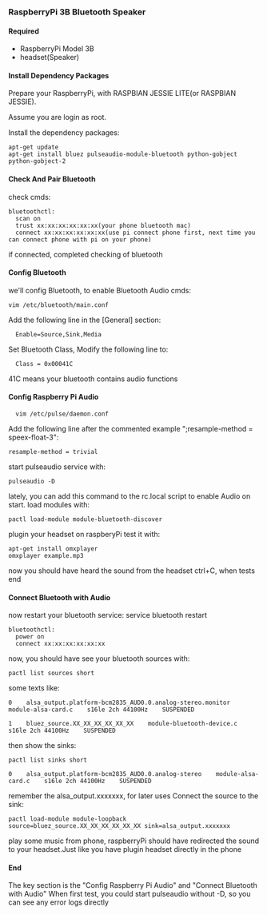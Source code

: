 ### RaspberryPi 3B Bluetooth Speaker

#### Required
  * RaspberryPi Model 3B
  * headset(Speaker)

#### Install Dependency Packages
  
  Prepare your RaspberryPi, with RASPBIAN JESSIE LITE(or RASPBIAN JESSIE). 
  
  Assume you are login as root.
  
  Install the dependency packages:
  	
    apt-get update
    apt-get install bluez pulseaudio-module-bluetooth python-gobject python-gobject-2
#### Check And Pair Bluetooth
  check cmds:
  
    bluetoothctl:
      scan on
      trust xx:xx:xx:xx:xx:xx(your phone bluetooth mac)
      connect xx:xx:xx:xx:xx:xx(use pi connect phone first, next time you can connect phone with pi on your phone)
  if connected, completed checking of bluetooth
#### Config Bluetooth
  we'll config Bluetooth, to enable Bluetooth Audio
  cmds:
  
    vim /etc/bluetooth/main.conf
    
  Add the following line in the [General] section:
  
      Enable=Source,Sink,Media
  Set Bluetooth Class, Modify the following line to:
      
      Class = 0x00041C
      
  41C means your bluetooth contains audio functions
#### Config Raspberry Pi Audio
  

	  vim /etc/pulse/daemon.conf

  
  Add the following line after the commented example ";resample-method = speex-float-3":
  
  	resample-method = trivial
  
  start pulseaudio service with:
    
    pulseaudio -D
  lately, you can add this command to the rc.local script to enable Audio on start.
  load modules with:
    
    pactl load-module module-bluetooth-discover
  plugin your headset on raspberyPi
  test it with:
    
    apt-get install omxplayer
    omxplayer example.mp3
  now you should have heard the sound from the headset
  ctrl+C, when tests end
#### Connect Bluetooth with Audio
  now restart your bluetooth service:
    service bluetooth restart
    
    bluetoothctl:
      power on
      connect xx:xx:xx:xx:xx:xx
  now, you should have see your bluetooth sources with:
    
    pactl list sources short
  some texts like:
  
  	0    alsa_output.platform-bcm2835_AUD0.0.analog-stereo.monitor    module-alsa-card.c    s16le 2ch 44100Hz    SUSPENDED
  
  	1    bluez_source.XX_XX_XX_XX_XX_XX    module-bluetooth-device.c    s16le 2ch 44100Hz    SUSPENDED
  then show the sinks:
    
    pactl list sinks short
  	
  	0    alsa_output.platform-bcm2835_AUD0.0.analog-stereo    module-alsa-card.c    s16le 2ch 44100Hz    SUSPENDED
  remember the alsa_output.xxxxxxx, for later uses
  Connect the source to the sink:
    
    pactl load-module module-loopback source=bluez_source.XX_XX_XX_XX_XX_XX sink=alsa_output.xxxxxxx
  play some music from phone, raspberryPi should have redirected the sound to your headset.Just like you have plugin headset directly in the phone


#### End
  The key section is the "Config Raspberry Pi Audio" and "Connect Bluetooth with Audio"
  When first test, you could start pulseaudio without -D, so you can see any error logs directly
